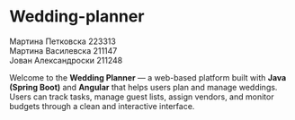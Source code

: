 # Wedding-planner

Мартина Петковска 223313 <br>
Мартина Василевска 211147 <br>
Јован Александроски 211248 <br>

Welcome to the **Wedding Planner** — a web-based platform built with **Java (Spring Boot)** and **Angular** that helps users plan and manage weddings. Users can track tasks, manage guest lists, assign vendors, and monitor budgets through a clean and interactive interface.

